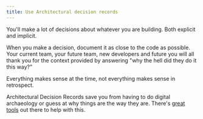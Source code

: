 ```yaml
---
title: Use Architectural decision records
---
```


You'll make a lot of decisions about whatever you are building. Both explicit and implicit. 

When you make a decision, document it as close to the code as possible. Your current team, your future team, new developers and future you will all thank you for the context provided by answering "why the hell did they do it this way?"

Everything makes sense at the time, not everything makes sense in retrospect.

Architectural Decision Records save you from having to do digital archaeology or guess at why things are the way they are. There's [great tools](https://github.com/npryce/adr-tools) out there to help with this.
